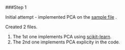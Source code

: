 ###Step 1

Initial attempt - implemented PCA on the [sample file](https://github.com/akhuia/Capstone_SeaFlow/tree/master/Data/Step%201%20-%20%20For%201%20sample%20file)
.

Created 2 files. 
  1. The 1st one implements PCA using [scikit-learn](http://scikit-learn.org/stable/).
  2. The 2nd one implements PCA explicity in the code.
